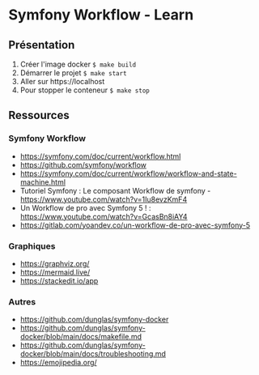 # Symfony Workflow - Learn

## Présentation

1. Créer l'image docker `$ make build`
2. Démarrer le projet `$ make start`
3. Aller sur https://localhost
4. Pour stopper le conteneur `$ make stop`

## Ressources

### Symfony Workflow

* https://symfony.com/doc/current/workflow.html
* https://github.com/symfony/workflow
* https://symfony.com/doc/current/workflow/workflow-and-state-machine.html
* Tutoriel Symfony : Le composant Workflow de symfony - https://www.youtube.com/watch?v=1Iu8evzKmF4
* Un Workflow de pro avec Symfony 5 ! : https://www.youtube.com/watch?v=GcasBn8iAY4
* https://gitlab.com/yoandev.co/un-workflow-de-pro-avec-symfony-5

### Graphiques

* https://graphviz.org/
* https://mermaid.live/
* https://stackedit.io/app

### Autres

* https://github.com/dunglas/symfony-docker
* https://github.com/dunglas/symfony-docker/blob/main/docs/makefile.md
* https://github.com/dunglas/symfony-docker/blob/main/docs/troubleshooting.md
* https://emojipedia.org/

